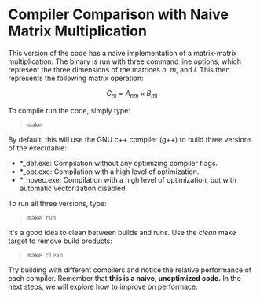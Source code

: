 Compiler Comparison with Naive Matrix Multiplication
====================================================

This version of the code has a naive implementation of a 
matrix-matrix multiplication. The binary is run with three 
command line options, which represent the three dimensions 
of the matrices $`n`$, $`m`$, and $`l`$.  This then represents the 
following matrix operation:

```math
C_{nl} = A_{nm} \times B_{ml}
```

To compile run the code, simply type:

> `make`

By default, this will use the GNU c++ compiler (g++) to build three versions
of the executable:
 * *_def.exe: Compilation without any optimizing compiler flags.
 * *_opt.exe: Compilation with a high level of optimization.
 * *_novec.exe: Compilation with a high level of optimization, but with automatic vectorization disabled.

To run all three versions, type:

> `make run`

It's a good idea to clean between builds and runs.  Use the _clean_ make target
to remove build products:

> `make clean`

Try building with different compilers and notice the relative performance of 
each compiler.  Remember that **this is a naive, unoptimized code.** In the 
next steps, we will explore how to improve on performace.

